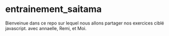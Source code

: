 # entrainement_saitama
Bienveinue dans ce repo sur lequel nous allons partager nos exercices ciblé javascript. avec annaelle, Remi, et Moi.
